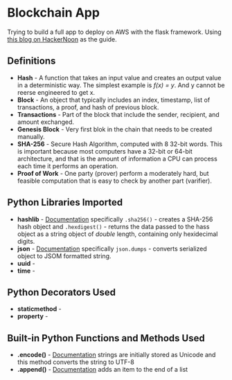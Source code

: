# Blockchain App
Trying to build a full app to deploy on AWS with the flask framework. Using [this blog on HackerNoon](https://hackernoon.com/learn-blockchains-by-building-one-117428612f46) as the guide.

## Definitions
* **Hash** - A function that takes an input value and creates an output value in a deterministic way. The simplest example is *f(x) = y*. And y cannot be reerse engineered to get x.
* **Block** - An object that typically includes an index, timestamp, list of transactions, a proof, and hash of previous block.
* **Transactions** - Part of the block that include the sender, recipient, and amount exchanged.
* **Genesis Block** - Very first blok in the chain that needs to be created manually.
* **SHA-256** - Secure Hash Algorithm, computed with 8 32-bit words. This is important because most computers have a 32-bit or 64-bit architecture, and that is the amount of information a CPU can process each time it performs an operation.
* **Proof of Work** - One party (prover) perform a moderately hard, but feasible computation that is easy to check by another part (varifier).

## Python Libraries Imported
* **hashlib** - [Documentation](https://docs.python.org/3/library/hashlib.html) specifically `.sha256()` -  creates a SHA-256 hash object and `.hexdigest()` - returns the data passed to the hass object as a string object of *double* length, containing only hexidecimal digits.
* **json** - [Documentation](https://docs.python.org/3/library/json.html) specifically `json.dumps` - converts serialized object to JSOM formatted string.
* **uuid** -
* **time** -


## Python Decorators Used
* **staticmethod** - 
* **property** - 

## Built-in Python Functions and Methods Used
* **.encode()** - [Documentation](https://docs.python.org/3/howto/unicode.html#converting-to-bytes) strings are initially stored as Unicode and this method converts the string to UTF-8
* **.append()** - [Documentation](https://docs.python.org/3/tutorial/datastructures.html) adds an item to the end of a list

